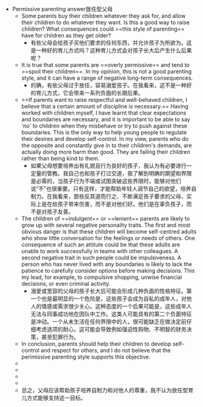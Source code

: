 - Permissive parenting answer放任型父母
	- Some parents buy their children whatever they ask for, and allow their children to do whatever they want. Is this a good way to raise children? What consequences could ==this style of parenting== have for children as they get older?
		- 有些父母会给孩子买他们要求的任何东西，并允许孩子为所欲为。这是一种好的育儿方式吗？这种育儿方式会对孩子长大后产生什么后果呢？
	- It is true that some parents are ==overly permissive== and tend to ==spoil their children==. In my opinion, this is not a good parenting style, and it can have a range of negative long-term consequences.
		- 的确，有些父母过于放任，容易溺爱孩子。在我看来，这不是一种好的育儿方式，它会带来一系列负面的长期后果。
	- ==If parents want to raise respectful and well-behaved children, I believe that a certain amount of discipline is necessary.== Having worked with children myself, I have learnt that clear expectations and boundaries are necessary, and it is important to be able to say 'no' to children when they misbehave or try to push against these boundaries. This is the only way to help young people to regulate their desires and develop self-control. In my view, parents who do the opposite and constantly give in to their children's demands, are actually doing more harm than good. They are failing their children rather than being kind to them.
		- 如果父母想要培养出有礼貌且行为良好的孩子，我认为有必要进行一定量的管教。我自己也和孩子打过交道，我了解到明确的期望和界限是必需的，当孩子行为不端或试图突破这些界限时，能够对他们说“不”也很重要。只有这样，才能帮助年轻人调节自己的欲望，培养自制力。在我看来，那些反其道而行之、不断满足孩子要求的父母，实际上是在给孩子带来伤害，而不是对他们好。他们是在辜负孩子，而不是对孩子友善。
	- The children of ==indulgent== or ==lenient== parents are likely to grow up with several negative personality traits. The first and most obvious danger is that these children will become self-centred adults who show little conversation for the feelings or needs of others. One consequence of such an attitute could be that these adults are unable to work successfully in teams with other colleagues. A second negative trait in such people could be impulsiveness. A person who has never lived with any boundaries is likely to lack the patience to carefully consider options before making decisions. This my lead, for example, to compulsive shopping, unwise financial decisions, or even criminal activity.
		- 溺爱或宽容的父母的孩子长大后可能会形成几种负面的性格特征。第一个也是最明显的一个危险是，这些孩子会成为自私的成年人，对他人的情感或需求很少关心。这种态度的一个后果可能是，这些成年人无法与同事成功地在团队中工作。这类人可能具有的第二个负面特征是冲动。一个从未生活在任何界限中的人，很可能缺乏在做决定前仔细考虑选项的耐心。这可能会导致例如强迫性购物、不明智的财务决策，甚至犯罪行为。
	- In conclusion, parents should help their children to develop self-control and respect for others, and I do not believe that the perimissive parenting style supports this objective.
	-
	-
	-
	-
	- 总之，父母应该帮助孩子培养自制力和对他人的尊重，我不认为放任型育儿方式能够支持这一目标。